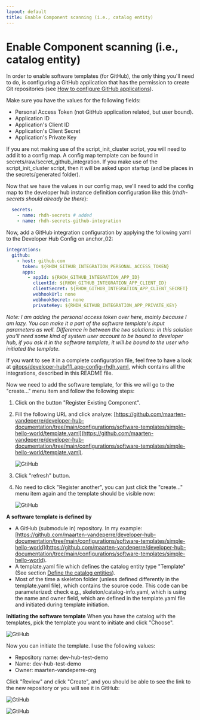 ```yaml
---
layout: default
title: Enable Component scanning (i.e., catalog entity)
---
```


# Enable Component scanning (i.e., catalog entity)

In order to enable software templates (for GitHub), the only thing you'll need to do, is configuring a GitHub application that has the permission to
create Git repositories (see [How to configure GitHub applications](https://maarten-vandeperre.github.io/developer-hub-documentation/github/token_configurations.html)).

Make sure you have the values for the following fields:
* Personal Access Token (not GitHub application related, but user bound).
* Application ID
* Application's Client ID
* Application's Client Secret
* Application's Private Key

If you are not making use of the script_init_cluster script, you will need to add it to a config map.
A config map template can be found in secrets/raw/secret_github_integration. If you make use of the
script_init_cluster script, then it will be asked upon startup (and be places in the secrets/generated folder).

Now that we have the values in our config map, we'll need to add the config map to the developer hub instance definition
configuration like this (_rhdh-secrets should already be there_):

```yaml
  secrets:
    - name: rhdh-secrets # added
    - name: rhdh-secrets-github-integration
```

Now, add a GitHub integration configuration by applying the following yaml to the Developer Hub Config on anchor_02:
```yaml
integrations:
  github:
    - host: github.com
      token: ${RHDH_GITHUB_INTEGRATION_PERSONAL_ACCESS_TOKEN}
      apps:
        - appId: ${RHDH_GITHUB_INTEGRATION_APP_ID}
          clientId: ${RHDH_GITHUB_INTEGRATION_APP_CLIENT_ID}
          clientSecret: ${RHDH_GITHUB_INTEGRATION_APP_CLIENT_SECRET}
          webhookUrl: none
          webhookSecret: none
          privateKey: ${RHDH_GITHUB_INTEGRATION_APP_PRIVATE_KEY}
```
_Note: I am adding the personal access token over here, mainly because I am lazy. You can make it a part of the software template's input parameters as well.
Difference in between the two solutions: in this solution you'll need some kind of system user account to be bound to developer hub, if you ask it in the
software template, it will be bound to the user who initiated the template._

If you want to see it in a complete configuration file, feel free to have a look at [gitops/developer-hub/11_app-config-rhdh.yaml](https://github.com/maarten-vandeperre/developer-hub-documentation/tree/main/gitops/developer-hub/11_app-config-rhdh.yaml),
which contains all the integrations, described in this README file.

Now we need to add the software template, for this we will go to the "create..." menu item and
follow the following steps:
1. Click on the button "Register Existing Component".
2. Fill the following URL and click analyze: [https://github.com/maarten-vandeperre/developer-hub-documentation/tree/main/configurations/software-templates/simple-hello-world/template.yaml](https://github.com/maarten-vandeperre/developer-hub-documentation/tree/main/configurations/software-templates/simple-hello-world/template.yaml).

   ![GtiHub]({{site.url}}/assets/images/github/software-template-1.png)

3. Click "refresh" button.
4. No need to click "Register another", you can just click the "create..." menu item again
   and the template should be visible now:

   ![GtiHub]({{site.url}}/assets/images/github/software-template-2.png)

**A software template is defined by**
* A GitHub (submodule in) repository. In my example: [https://github.com/maarten-vandeperre/developer-hub-documentation/tree/main/configurations/software-templates/simple-hello-world](https://github.com/maarten-vandeperre/developer-hub-documentation/tree/main/configurations/software-templates/simple-hello-world).
* A template.yaml file which defines the catalog entity type "Template"
  (See section [Define the catalog entities](https://maarten-vandeperre.github.io/developer-hub-documentation/catalog_entities/dev_hub_catalog_entities_manually.html#define-the-catalog-entities)).
* Most of the time a skeleton folder (unless defined differently in the template.yaml file),
  which contains the source code. This code can be parameterized: check e.g., skeleton/catalog-info.yaml,
  which is using the name and owner field, which are defined in the template.yaml file and initiated during
  template initiation.

**Initiating the software template**
When you have the catalog with the templates, pick the template you want to initiate and
click "Choose".

![GtiHub]({{site.url}}/assets/images/github/software-template-3.png)

Now you can initiate the template. I use the following values:
* Repository name: dev-hub-test-demo
* Name: dev-hub-test-demo
* Owner: maarten-vandeperre-org

Click "Review" and click "Create", and you should be able to see the link to the new repository
or you will see it in GitHub:

![GtiHub]({{site.url}}/assets/images/github/software-template-4.png)

![GtiHub]({{site.url}}/assets/images/github/software-template-5.png)
